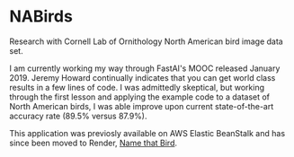 # NABirds
Research with Cornell Lab of Ornithology North American bird image data set.

I am currently working my way through FastAI's MOOC released January 2019. Jeremy Howard continually indicates that you can get world class results in a few lines of code. I was admittedly skeptical, but working through the first lesson and applying the example code to a dataset of North American birds, I was able improve upon current state-of-the-art accuracy rate (89.5% versus 87.9%).

This application was previosly available on AWS Elastic BeanStalk and has since been moved to Render, [Name that Bird](https://name-that-bird.onrender.com).
